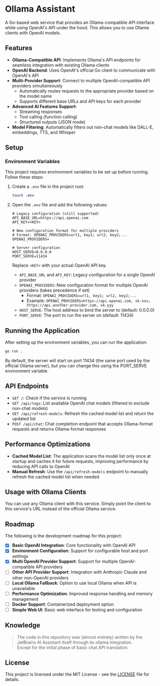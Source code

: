 # Ollama Assistant

A Go-based web service that provides an Ollama-compatible API interface while using OpenAI's API under the hood. This allows you to use Ollama clients with OpenAI models.

## Features

- **Ollama-Compatible API**: Implements Ollama's API endpoints for seamless integration with existing Ollama clients
- **OpenAI Backend**: Uses OpenAI's official Go client to communicate with OpenAI's API
- **Multi-Provider Support**: Connect to multiple OpenAI-compatible API providers simultaneously
  - Automatically routes requests to the appropriate provider based on the model name
  - Supports different base URLs and API keys for each provider
- **Advanced AI Features Support**:
  - Streaming responses
  - Tool calling (function calling)
  - Structured outputs (JSON mode)
- **Model Filtering**: Automatically filters out non-chat models like DALL-E, embeddings, TTS, and Whisper

## Setup

### Environment Variables

This project requires environment variables to be set up before running. Follow these steps:

1. Create a `.env` file in the project root:
   ```bash
   touch .env
   ```

2. Open the `.env` file and add the following values:
   ```
   # Legacy configuration (still supported)
   API_BASE_URL=https://api.openai.com
   API_KEY=<KEY>

   # New configuration format for multiple providers
   # Format: OPENAI_PROVIDERS=url1, key1; url2, key2;...
   OPENAI_PROVIDERS=

   # Server configuration
   HOST_SERVE=0.0.0.0
   PORT_SERVE=11434
   ```

   Replace `<KEY>` with your actual OpenAI API key.

   - `API_BASE_URL` and `API_KEY`: Legacy configuration for a single OpenAI provider
   - `OPENAI_PROVIDERS`: New configuration format for multiple OpenAI providers (takes precedence if set)
     - Format: `OPENAI_PROVIDERS=url1, key1; url2, key2;...`
     - Example: `OPENAI_PROVIDERS=https://api.openai.com, sk-xxx; https://api.another-provider.com, sk-yyy`
   - `HOST_SERVE`: The host address to bind the server to (default: 0.0.0.0)
   - `PORT_SERVE`: The port to run the server on (default: 11434)

## Running the Application

After setting up the environment variables, you can run the application:

```bash
go run .
```

By default, the server will start on port 11434 (the same port used by the official Ollama server), but you can change this using the PORT_SERVE environment variable.

## API Endpoints

- `GET /`: Check if the service is running
- `GET /api/tags`: List available OpenAI chat models (filtered to exclude non-chat models)
- `GET /api/refresh-models`: Refresh the cached model list and return the updated list
- `POST /api/chat`: Chat completion endpoint that accepts Ollama-format requests and returns Ollama-format responses

## Performance Optimizations

- **Cached Model List**: The application scans the model list only once at startup and caches it for future requests, improving performance by reducing API calls to OpenAI
- **Manual Refresh**: Use the `/api/refresh-models` endpoint to manually refresh the cached model list when needed

## Usage with Ollama Clients

You can use any Ollama client with this service. Simply point the client to this service's URL instead of the official Ollama service.

## Roadmap

The following is the development roadmap for this project:

- [x] **Basic OpenAI Integration**: Core functionality with OpenAI API
- [x] **Environment Configuration**: Support for configurable host and port settings
- [x] **Multi OpenAI Provider Support**: Support for multiple OpenAI-compatible API providers
- [ ] **Other API Provider Support**: Integration with Anthropic Claude and other non-OpenAI providers
- [ ] **Local Ollama Fallback**: Option to use local Ollama when API is unavailable
- [ ] **Performance Optimization**: Improved response handling and memory management
- [ ] **Docker Support**: Containerized deployment option
- [ ] **Simple Web UI**: Basic web interface for testing and configuration

## Knowledge

> The code in this repository was (almost entirely) written by the JetBrains AI Assistant itself through its ollama integration.  
> Except for the initial phase of basic chat API translation.

## License

This project is licensed under the MIT License - see the [LICENSE](LICENSE) file for details.

